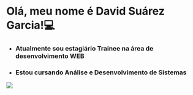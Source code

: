 <h1>
  Olá, meu nome é David Suárez Garcia!💻
</h1>
<ul>
  <li><h3>Atualmente sou estagiário Trainee na área de desenvolvimento WEB</h3></li>
  <li><h3>Estou cursando Análise e Desenvolvimento de Sistemas</h3></li>
</ul>
<img align=center src="https://github-readme-stats.vercel.app/api?username=david-garcia1402&show_icons=true&theme=radical">
